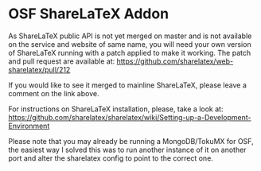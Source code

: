 # OSF ShareLaTeX Addon

As ShareLaTeX public API is not yet merged on master and is not available on the service and website of same name,
you will need your own version of ShareLaTeX running with a patch applied to make it working.
The patch and pull request are available at:
https://github.com/sharelatex/web-sharelatex/pull/212

If you would like to see it merged to mainline ShareLaTeX, please leave a comment on the link above.

For instructions on ShareLaTeX installation, please, take a look at:
https://github.com/sharelatex/sharelatex/wiki/Setting-up-a-Development-Environment

Please note that you may already be running a MongoDB/TokuMX for OSF, the easiest way I solved this was to run another instance of it on another port and alter the sharelatex config to point to the correct one.
